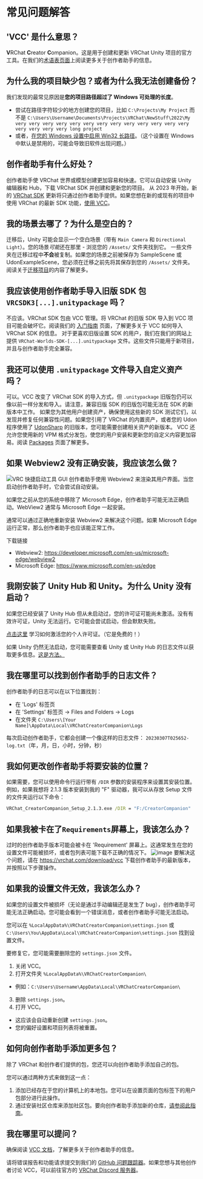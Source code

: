 # 常见问题解答
## 'VCC' 是什么意思？
**V**RChat **C**reator **C**ompanion。这是用于创建和更新 VRChat Unity 项目的官方工具。在我们的[术语表页面](https://vcc.docs.vrchat.com/guides/glossary/)上阅读更多关于创作者助手的信息。

## 为什么我的项目缺少包？或者为什么我无法创建备份？
我们发现的最常见原因是**您的项目路径超过了 Windows 可处理的长度**。
* 尝试在路径字符较少的地方创建您的项目，比如
  `C:\Projects\My Project` 而不是
  `C:\Users\Username\Documents\Projects\VRChat\NewStuff\2022\My very very very very very very very very very very very very very very very very very long project`
* 或者，[在您的 Windows 设置中启用 Win32 长路径](https://learn.microsoft.com/zh-cn/windows/win32/fileio/maximum-file-path-limitation?tabs=registry#enable-long-paths-in-windows-10-version-1607-and-later)。（这个设置在 Windows 中默认是禁用的，可能会导致旧软件出现问题。）

## 创作者助手有什么好处？
创作者助手使 VRChat 世界或模型创建更加容易和快速。它可以自动安装 Unity 编辑器和 Hub，下载 VRChat SDK 并创建和更新您的项目。
从 2023 年开始，新的 [VRChat SDK](https://docs.vrchat.com/docs/choosing-your-sdk) 更新将只通过创作者助手提供。如果您想在新的或现有的项目中使用 VRChat 的最新 SDK 功能，[使用 VCC](https://vcc.docs.vrchat.com/guides/getting-started/)。

## 我的场景去哪了？为什么是空白的？
迁移后，Unity 可能会显示一个空白场景（带有 `Main Camera` 和 `Directional Light`）。您的场景*可能*还在那里 - 浏览您的 `/Assets/` 文件夹找到它。
一些文件夹在迁移过程中**不会**被复制。如果您的场景之前被保存为 SampleScene 或 UdonExampleScene，您必须在迁移之前先将其保存到您的 `/Assets/` 文件夹。阅读关于[迁移项目](https://vcc.docs.vrchat.com/vpm/migrating)的内容了解更多。

## 我应该使用创作者助手导入旧版 SDK 包 `VRCSDK3[...].unitypackage` 吗？
不应该。VRChat SDK 包由 VCC 管理。将 VRChat 的旧版 SDK 导入到 VCC 项目可能会破坏它。阅读我们的 [入门指南](https://vcc.docs.vrchat.com/guides/getting-started) 页面，了解更多关于 VCC 如何导入 VRChat SDK 的信息。
对于更喜欢旧版设置 SDK 的用户，我们在我们的网站上提供 `VRChat-Worlds-SDK-[...].unitypackage` 文件。这些文件只能用于新项目，并且与创作者助手完全兼容。

## 我还可以使用 `.unitypackage` 文件导入自定义资产吗？
可以。VCC 改变了 VRChat SDK 的导入方式，但 `.unitypackage` 旧版包仍可以像以前一样分发和导入。请注意，兼容旧版 SDK 的旧版包可能无法在 SDK 的新版本中工作。
如果您为其他用户创建资产，确保使用这些新的 SDK 测试它们，以发现并修复任何兼容性问题。如果您引用了 VRChat 的内置资产，或者您的 Udon 程序使用了 [UdonSharp](https://udonsharp.docs.vrchat.com) 的旧版本，您可能需要创建相关资产的新版本。
VCC 还允许您使用新的 VPM 格式分发包，使您的用户安装和更新您的自定义内容更加容易。阅读 [Packages](https://vcc.docs.vrchat.com/vpm/packages) 页面了解更多。

## 如果 Webview2 没有正确安装，我应该怎么做？
![VRC 快捷启动工具 GUI](/vcc.docs.vrchat.com/images/webview2-error.png)
创作者助手使用 Webview2 来渲染其用户界面。当您启动创作者助手时，它会尝试自动安装。

如果您之前从您的系统中移除了 Microsoft Edge，创作者助手可能无法正确启动。WebView2 通常与 Microsoft Edge 一起安装。

通常可以通过正确地重新安装 Webview2 来解决这个问题。如果 Microsoft Edge 运行正常，那么创作者助手也应该能正常工作。

下载链接
- Webview2: https://developer.microsoft.com/en-us/microsoft-edge/webview2
- Microsoft Edge: https://www.microsoft.com/en-us/edge

## 我刚安装了 Unity Hub 和 Unity。为什么 Unity 没有启动？

如果您已经安装了 Unity Hub 但从未启动过，您的许可证可能尚未激活。没有有效许可证，Unity 无法运行。它可能会尝试启动，但会默默失败。

[点击这里](https://support.unity.com/hc/en-us/articles/211438683-How-do-I-activate-my-license-) 学习如何激活您的个人许可证。（它是免费的！）

如果 Unity 仍然无法启动，您可能需要查看 Unity 或 Unity Hub 的日志文件以获取更多信息。[这是方法。](https://docs.unity3d.com/Manual/LogFiles.html)

## 我在哪里可以找到创作者助手的日志文件？
创作者助手的日志可以在以下位置找到：
- 在 'Logs' 标签页
- 在 'Settings' 标签页 -> Files and Folders -> Logs
- 在文件夹 `C:\Users\[Your Name]\AppData\Local\VRChatCreatorCompanion\Logs`

每次启动创作者助手，它都会创建一个像这样的日志文件：
`20230307T025652-log.txt`（年，月，日，小时，分钟，秒）

## 我如何更改创作者助手将要安装的位置？
如果需要，您可以使用命令行运行带有 `/DIR` 参数的安装程序来设置其安装位置。例如，如果我想将 2.1.3 版本安装到我的 "F" 驱动器，我可以从存放 Setup 文件的文件夹运行以下命令：
```cmd
VRChat_CreatorCompanion_Setup_2.1.3.exe /DIR = "F:/CreatorCompanion"
```

## 如果我被卡在了`Requirements`屏幕上，我该怎么办？

过时的创作者助手版本可能会被卡在 'Requirement' 屏幕上。这通常发生在您的设置文件可能被损坏，或者包列表可能下载不正确的情况下。
![image](https://user-images.githubusercontent.com/737888/204419137-d4a3a4ee-5035-4540-a27a-f871531bee7c.png)
要解决这个问题，请在 https://vrchat.com/download/vcc 下载创作者助手的最新版本，并按照以下步骤操作。

## 如果我的设置文件无效，我该怎么办？
如果您的设置文件被损坏（无论是通过手动编辑还是发生了 bug），创作者助手可能无法正确启动。您可能会看到一个错误消息，或者创作者助手可能无法启动。

您可以在 `%LocalAppData%\VRChatCreatorCompanion\settings.json` 或 `C:\Users\You\AppData\Local\VRChatCreatorCompanion\settings.json` 找到设置文件。

要修复它，您可能需要删除您的 `settings.json` 文件。
1. 关闭 VCC。
2. 打开文件夹 `%LocalAppData%\VRChatCreatorCompanion\` 
  - 例如：`C:\Users\Username\AppData\Local\VRChatCreatorCompanion\`
3. 删除 `settings.json`。
4. 打开 VCC。
  - 这应该会自动重新创建 `settings.json`。
  - 您的偏好设置和项目列表将被重置。

## 如何向创作者助手添加更多包？

除了 VRChat 和创作者们提供的包，您还可以向创作者助手添加自己的包。

您可以通过两种方式来做到这一点：

1. 添加已经存在于您的计算机上的本地包。您可以在设置页面的包标签下的用户包部分进行此操作。
2. 通过安装社区仓库来添加社区包。要向创作者助手添加新的仓库，[请参阅此指南](/vcc.docs.vrchat.com/guides/community-repositories)。

## 我在哪里可以提问？
确保阅读 [VCC 文档](https://vcc.docs.vrchat.com/)，了解更多关于创作者助手的信息。

请将错误报告和功能请求提交到我们的 [GitHub 问题跟踪器](https://vcc.docs.vrchat.com/guides/bugs-features/)。如果您想与其他创作者讨论 VCC，可以前往官方的 [VRChat Discord 服务器](https://discord.com/invite/vrchat)。
